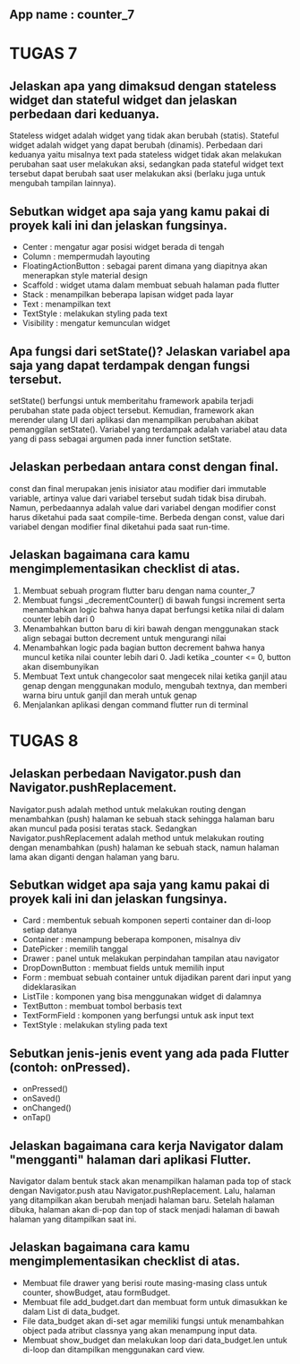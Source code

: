 ## App name : counter_7


# TUGAS 7


## Jelaskan apa yang dimaksud dengan stateless widget dan stateful widget dan jelaskan perbedaan dari keduanya.
Stateless widget adalah widget yang tidak akan berubah (statis). Stateful widget adalah widget yang dapat berubah (dinamis). Perbedaan dari keduanya yaitu misalnya text pada stateless widget tidak akan melakukan perubahan saat user melakukan aksi, sedangkan pada stateful widget text tersebut dapat berubah saat user melakukan aksi (berlaku juga untuk mengubah tampilan lainnya).


## Sebutkan widget apa saja yang kamu pakai di proyek kali ini dan jelaskan fungsinya.
- Center : mengatur agar posisi widget berada di tengah
- Column : mempermudah layouting
- FloatingActionButton : sebagai parent dimana yang diapitnya akan menerapkan style material design
- Scaffold : widget utama dalam membuat sebuah halaman pada flutter
- Stack : menampilkan beberapa lapisan widget pada layar
- Text : menampilkan text
- TextStyle : melakukan styling pada text
- Visibility : mengatur kemunculan widget


## Apa fungsi dari setState()? Jelaskan variabel apa saja yang dapat terdampak dengan fungsi tersebut.
setState() berfungsi untuk memberitahu framework apabila terjadi perubahan state pada object tersebut. Kemudian, framework akan merender ulang UI dari aplikasi dan menampilkan perubahan akibat pemanggilan setState(). Variabel yang terdampak adalah variabel atau data yang di pass sebagai argumen pada inner function setState.


## Jelaskan perbedaan antara const dengan final.
const dan final merupakan jenis inisiator atau modifier dari immutable variable, artinya value dari variabel tersebut sudah tidak bisa dirubah. Namun, perbedaannya adalah value dari variabel dengan modifier const harus diketahui pada saat compile-time. Berbeda dengan const, value dari variabel dengan modifier final diketahui pada saat run-time.


## Jelaskan bagaimana cara kamu mengimplementasikan checklist di atas.
1. Membuat sebuah program flutter baru dengan nama counter_7
2. Membuat fungsi _decrementCounter() di bawah fungsi increment serta menambahkan logic bahwa hanya dapat berfungsi ketika nilai di dalam counter lebih dari 0
3. Menambahkan button baru di kiri bawah dengan menggunakan stack align sebagai button decrement untuk mengurangi nilai
4. Menambahkan logic pada bagian button decrement bahwa hanya muncul ketika nilai counter lebih dari 0. Jadi ketika _counter <= 0, button akan disembunyikan
5. Membuat Text untuk changecolor saat mengecek nilai ketika ganjil atau genap dengan menggunakan modulo, mengubah textnya, dan memberi warna biru untuk ganjil dan merah untuk genap
6. Menjalankan aplikasi dengan command flutter run di terminal


# TUGAS 8


## Jelaskan perbedaan Navigator.push dan Navigator.pushReplacement.
Navigator.push adalah method untuk melakukan routing dengan menambahkan (push) halaman ke sebuah stack sehingga halaman baru akan muncul pada posisi teratas stack. Sedangkan Navigator.pushReplacement adalah method untuk melakukan routing dengan menambahkan (push) halaman ke sebuah stack, namun halaman lama akan diganti dengan halaman yang baru. 


## Sebutkan widget apa saja yang kamu pakai di proyek kali ini dan jelaskan fungsinya.
- Card : membentuk sebuah komponen seperti container dan di-loop setiap datanya
- Container : menampung beberapa komponen, misalnya div
- DatePicker : memilih tanggal
- Drawer : panel untuk melakukan perpindahan tampilan atau navigator
- DropDownButton : membuat fields untuk memilih input
- Form : membuat sebuah container untuk dijadikan parent dari input yang dideklarasikan
- ListTile : komponen yang bisa menggunakan widget di dalamnya
- TextButton : membuat tombol berbasis text
- TextFormField : komponen yang berfungsi untuk ask input text
- TextStyle : melakukan styling pada text


## Sebutkan jenis-jenis event yang ada pada Flutter (contoh: onPressed).
- onPressed()
- onSaved()
- onChanged()
- onTap()


## Jelaskan bagaimana cara kerja Navigator dalam "mengganti" halaman dari aplikasi Flutter.
Navigator dalam bentuk stack akan menampilkan halaman pada top of stack dengan Navigator.push atau Navigator.pushReplacement. Lalu, halaman yang ditampilkan akan berubah menjadi halaman baru. Setelah halaman dibuka, halaman akan di-pop dan top of stack menjadi halaman di bawah halaman yang ditampilkan saat ini.


## Jelaskan bagaimana cara kamu mengimplementasikan checklist di atas.
- Membuat file drawer yang berisi route masing-masing class untuk counter, showBudget, atau formBudget.
- Membuat file add_budget.dart dan membuat form untuk dimasukkan ke dalam List di data_budget.
- File data_budget akan di-set agar memiliki fungsi untuk menambahkan object pada atribut classnya yang akan menampung input data.
- Membuat show_budget dan melakukan loop dari data_budget.len untuk di-loop dan ditampilkan menggunakan card view.
